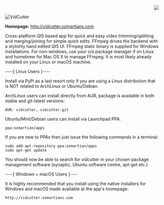 <div align="right"><img src="https://travis-ci.org/ozmartian/vidcutter.svg?branch=master" /></div>

![VidCutter](https://raw.githubusercontent.com/ozmartian/vidcutter/master/images/vidcutter.png)

<p><b>Homepage:</b> <a href="http://vidcutter.ozmartians.com" target=_blank">http://vidcutter.ozmartians.com</a></p>

Cross-platform Qt5 based app for quick and easy video trimming/splitting and merging/joining for simple quick edits.
FFmpeg drives the backend with a stylishly hand edited Qt5 UI. FFmpeg static binary is supplied for Windows installations.
For non-windows, use your o/s package manager if on Linux and homebrew for Mac OS X to manage FFmpeg. It is most likely already installed on your Linux or macOS machine.

----[ Linux Users ]----

Install via PyPi as a last resort only if you are using a Linux distribution that is NOT related to ArchLinux or Ubuntu/Debian.

ArchLinux users can install directly from AUR, package is available in both stable and git-latest versions:

    AUR: vidcutter, vidcutter-git

Ubuntu/Mint/Debian users can install via Launchpad PPA.

    ppa:ozmartian/apps

If you are new to PPAs then just issue the following commands in a terminal:

    sudo add-apt-repository ppa:ozmartian/apps
    sudo apt-get update

You should now be able to search for vidcutter in your chosen package management software (synaptic, Ubuntu software centre, apt-get etc.)


----[ Windows + macOS Users ]----

It is highly recommended that you install using the native installers for Windows and macOS made available at the app's homepage:

    http://vidcutter.ozmartians.com
